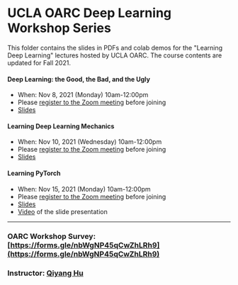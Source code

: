 # UCLA OARC Deep Learning Workshop Series

This folder contains the slides in PDFs and colab demos for the "Learning Deep Learning" lectures hosted by UCLA OARC. The course contents are updated for Fall 2021. 

#### Deep Learning: the Good, the Bad, and the Ugly

 - When: Nov 8, 2021 (Monday) 10am-12:00pm 
 - Please [register to the Zoom meeting](https://ucla.zoom.us/meeting/register/tJAtd-2hqzwsG9M1nNF_1v4hvA38mlNHoCX-) before joining
 - [Slides](https://huqy.github.io/deep_learning_workshops/1_DL_Intro_2021Fall.pdf)


#### Learning Deep Learning Mechanics
 - When: Nov 10, 2021 (Wednesday) 10am-12:00pm
 - Please [register to the Zoom meeting](https://ucla.zoom.us/meeting/register/tJEodeqoqTgvE9K335pG-MxnJtlTy7VQhvfz) before joining
 - [Slides](https://huqy.github.io/deep_learning_workshops/2_DL_learningmech_2021Fall.pdf)


#### Learning PyTorch 
 - When: Nov 15, 2021 (Monday) 10am-12:00pm
 - Please [register to the Zoom meeting](https://ucla.zoom.us/meeting/register/tJwtf-CprzkvGNTkt_bZgImNtP1fl9XrfsNc) before joining
 - [Slides](https://huqy.github.io/deep_learning_workshops/3_DL_pytorch_2021Fall.pdf)
 - [Video](https://youtu.be/B8DXOhUURD0) of the slide presentation

---

### OARC Workshop Survey: [https://forms.gle/nbWgNP45qCwZhLRh9](https://forms.gle/nbWgNP45qCwZhLRh9)

### Instructor: [Qiyang Hu](mailto:huqy@oarc.ucla.edu)



